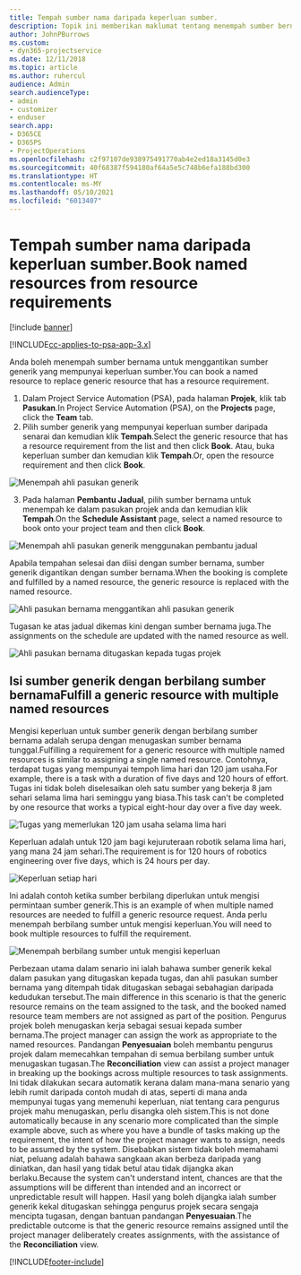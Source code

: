 ```yaml
---
title: Tempah sumber nama daripada keperluan sumber.
description: Topik ini memberikan maklumat tentang menempah sumber bernama untuk keperluan sumber generik.
author: JohnPBurrows
ms.custom:
- dyn365-projectservice
ms.date: 12/11/2018
ms.topic: article
ms.author: ruhercul
audience: Admin
search.audienceType:
- admin
- customizer
- enduser
search.app:
- D365CE
- D365PS
- ProjectOperations
ms.openlocfilehash: c2f97107de938975491770ab4e2ed18a3145d0e3
ms.sourcegitcommit: 40f68387f594180af64a5e5c748b6efa188bd300
ms.translationtype: HT
ms.contentlocale: ms-MY
ms.lasthandoff: 05/10/2021
ms.locfileid: "6013407"
---
```

# <a name="book-named-resources-from-resource-requirements"></a><span data-ttu-id="e7074-103">Tempah sumber nama daripada keperluan sumber.</span><span class="sxs-lookup"><span data-stu-id="e7074-103">Book named resources from resource requirements</span></span>

[!include [banner](../includes/psa-now-project-operations.md)]

[!INCLUDE[cc-applies-to-psa-app-3.x](../includes/cc-applies-to-psa-app-3x.md)]

<span data-ttu-id="e7074-104">Anda boleh menempah sumber bernama untuk menggantikan sumber generik yang mempunyai keperluan sumber.</span><span class="sxs-lookup"><span data-stu-id="e7074-104">You can book a named resource to replace generic resource that has a resource requirement.</span></span>

1. <span data-ttu-id="e7074-105">Dalam Project Service Automation (PSA), pada halaman **Projek**, klik tab **Pasukan**.</span><span class="sxs-lookup"><span data-stu-id="e7074-105">In Project Service Automation (PSA), on the **Projects** page, click the **Team** tab.</span></span>
2. <span data-ttu-id="e7074-106">Pilih sumber generik yang mempunyai keperluan sumber daripada senarai dan kemudian klik **Tempah**.</span><span class="sxs-lookup"><span data-stu-id="e7074-106">Select the generic resource that has a resource requirement from the list and then click **Book**.</span></span> <span data-ttu-id="e7074-107">Atau, buka keperluan sumber dan kemudian klik **Tempah**.</span><span class="sxs-lookup"><span data-stu-id="e7074-107">Or, open the resource requirement and then click **Book**.</span></span>


![Menempah ahli pasukan generik](media/RM-how-to-14.png)


3. <span data-ttu-id="e7074-109">Pada halaman **Pembantu Jadual**, pilih sumber bernama untuk menempah ke dalam pasukan projek anda dan kemudian klik **Tempah**.</span><span class="sxs-lookup"><span data-stu-id="e7074-109">On the **Schedule Assistant** page, select a named resource to book onto your project team and then click **Book**.</span></span>

![Menempah ahli pasukan generik menggunakan pembantu jadual](media/RM-how-to-15.png)

<span data-ttu-id="e7074-111">Apabila tempahan selesai dan diisi dengan sumber bernama, sumber generik digantikan dengan sumber bernama.</span><span class="sxs-lookup"><span data-stu-id="e7074-111">When the booking is complete and fulfilled by a named resource, the generic resource is replaced with the named resource.</span></span>

![Ahli pasukan bernama menggantikan ahli pasukan generik](media/RM-how-to-16.png)

<span data-ttu-id="e7074-113">Tugasan ke atas jadual dikemas kini dengan sumber bernama juga.</span><span class="sxs-lookup"><span data-stu-id="e7074-113">The assignments on the schedule are updated with the named resource as well.</span></span>

![Ahli pasukan bernama ditugaskan kepada tugas projek](media/RM-how-to-17.png)

## <a name="fulfill-a-generic-resource-with-multiple-named-resources"></a><span data-ttu-id="e7074-115">Isi sumber generik dengan berbilang sumber bernama</span><span class="sxs-lookup"><span data-stu-id="e7074-115">Fulfill a generic resource with multiple named resources</span></span>
<span data-ttu-id="e7074-116">Mengisi keperluan untuk sumber generik dengan berbilang sumber bernama adalah serupa dengan menugaskan sumber bernama tunggal.</span><span class="sxs-lookup"><span data-stu-id="e7074-116">Fulfilling a requirement for a generic resource with multiple named resources is similar to assigning a single named resource.</span></span> <span data-ttu-id="e7074-117">Contohnya, terdapat tugas yang mempunyai tempoh lima hari dan 120 jam usaha.</span><span class="sxs-lookup"><span data-stu-id="e7074-117">For example, there is a task with a duration of five days and 120 hours of effort.</span></span> <span data-ttu-id="e7074-118">Tugas ini tidak boleh diselesaikan oleh satu sumber yang bekerja 8 jam sehari selama lima hari seminggu yang biasa.</span><span class="sxs-lookup"><span data-stu-id="e7074-118">This task can't be completed by one resource that works a typical eight-hour day over a five day week.</span></span> 

![Tugas yang memerlukan 120 jam usaha selama lima hari](media/RM-how-to-21.png)

<span data-ttu-id="e7074-120">Keperluan adalah untuk 120 jam bagi kejuruteraan robotik selama lima hari, yang mana 24 jam sehari.</span><span class="sxs-lookup"><span data-stu-id="e7074-120">The requirement is for 120 hours of robotics engineering over five days, which is 24 hours per day.</span></span>

![Keperluan setiap hari](media/RM-how-to-22.png)

<span data-ttu-id="e7074-122">Ini adalah contoh ketika sumber berbilang diperlukan untuk mengisi permintaan sumber generik.</span><span class="sxs-lookup"><span data-stu-id="e7074-122">This is an example of when multiple named resources are needed to fulfill a generic resource request.</span></span> <span data-ttu-id="e7074-123">Anda perlu menempah berbilang sumber untuk mengisi keperluan.</span><span class="sxs-lookup"><span data-stu-id="e7074-123">You will need to book multiple resources to fulfill the requirement.</span></span>

![Menempah berbilang sumber untuk mengisi keperluan](media/RM-how-to-23.png)

<span data-ttu-id="e7074-125">Perbezaan utama dalam senario ini ialah bahawa sumber generik kekal dalam pasukan yang ditugaskan kepada tugas, dan ahli pasukan sumber bernama yang ditempah tidak ditugaskan sebagai sebahagian daripada kedudukan tersebut.</span><span class="sxs-lookup"><span data-stu-id="e7074-125">The main difference in this scenario is that the generic resource remains on the team assigned to the task, and the booked named resource team members are not assigned as part of the position.</span></span> <span data-ttu-id="e7074-126">Pengurus projek boleh menugaskan kerja sebagai sesuai kepada sumber bernama.</span><span class="sxs-lookup"><span data-stu-id="e7074-126">The project manager can assign the work as appropriate to the named resources.</span></span> <span data-ttu-id="e7074-127">Pandangan **Penyesuaian** boleh membantu pengurus projek dalam memecahkan tempahan di semua berbilang sumber untuk menugaskan tugasan.</span><span class="sxs-lookup"><span data-stu-id="e7074-127">The **Reconciliation** view can assist a project manager in breaking up the bookings across multiple resources to task assignments.</span></span> <span data-ttu-id="e7074-128">Ini tidak dilakukan secara automatik kerana dalam mana-mana senario yang lebih rumit daripada contoh mudah di atas, seperti di mana anda mempunyai tugas yang memenuhi keperluan, niat tentang cara pengurus projek mahu menugaskan, perlu disangka oleh sistem.</span><span class="sxs-lookup"><span data-stu-id="e7074-128">This is not done automatically because in any scenario more complicated than the simple example above, such as where you have a bundle of tasks making up the requirement, the intent of how the project manager wants to assign, needs to be assumed by the system.</span></span> <span data-ttu-id="e7074-129">Disebabkan sistem tidak boleh memahami niat, peluang adalah bahawa sangkaan akan berbeza daripada yang diniatkan, dan hasil yang tidak betul atau tidak dijangka akan berlaku.</span><span class="sxs-lookup"><span data-stu-id="e7074-129">Because the system can't understand intent, chances are that the assumptions will be different than intended and an incorrect or unpredictable result will happen.</span></span> <span data-ttu-id="e7074-130">Hasil yang boleh dijangka ialah sumber generik kekal ditugaskan sehingga pengurus projek secara sengaja mencipta tugasan, dengan bantuan pandangan **Penyesuaian**.</span><span class="sxs-lookup"><span data-stu-id="e7074-130">The predictable outcome is that the generic resource remains assigned until the project manager deliberately creates assignments, with the assistance of the **Reconciliation** view.</span></span>




[!INCLUDE[footer-include](../includes/footer-banner.md)]